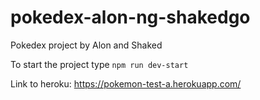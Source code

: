 # pokedex-alon-ng-shakedgo

Pokedex project by Alon and Shaked

To start the project type `npm run dev-start`

Link to heroku: https://pokemon-test-a.herokuapp.com/
